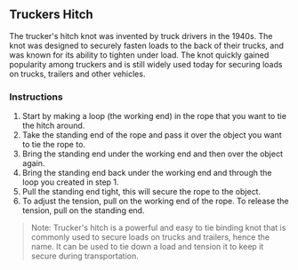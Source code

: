 ## Truckers Hitch

The trucker's hitch knot was invented by truck drivers in the 1940s. The knot was designed to securely fasten loads to the back of their trucks, and was known for its ability to tighten under load. The knot quickly gained popularity among truckers and is still widely used today for securing loads on trucks, trailers and other vehicles.

### Instructions

1. Start by making a loop (the working end) in the rope that you want to tie the hitch around.
1. Take the standing end of the rope and pass it over the object you want to tie the rope to.
1. Bring the standing end under the working end and then over the object again.
1. Bring the standing end back under the working end and through the loop you created in step 1.
1. Pull the standing end tight, this will secure the rope to the object.
1. To adjust the tension, pull on the working end of the rope. To release the tension, pull on the standing end.

> Note: Trucker's hitch is a powerful and easy to tie binding knot that is commonly used to secure loads on trucks and trailers, hence the name. It can be used to tie down a load and tension it to keep it secure during transportation.
